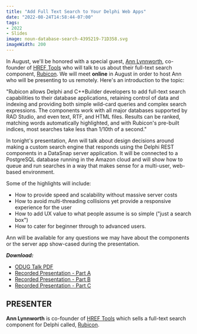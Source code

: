 ```yaml
---
title: "Add Full Text Search to Your Delphi Web Apps"
date: "2022-08-24T14:58:44-07:00"
tags:
- 2022
- Slides
image: noun-database-search-4395219-71D358.svg
imageWidth: 200
---
```


In August, we'll be honored with a special guest, [Ann Lynnworth](https://www.href.com/aml), co-founder of [HREF Tools](https://www.href.com) who will talk to us about their full-text search component, [Rubicon](https://www.href.com/rubicon). We will meet **online** in August in order to host Ann who will be presenting to us remotely. Here's an introduction to the topic:

"Rubicon allows Delphi and C++Builder developers to add full-text search capabilities to their database applications, retaining control of data and indexing and providing both simple wild-card queries and complex search expressions. The components work with all major databases supported by RAD Studio, and even text, RTF, and HTML files. Results can be ranked, matching words automatically highlighted, and with Rubicon's pre-built indices, most searches take less than 1/10th of a second."

In tonight's presentation, Ann will talk about design decisions around making a custom search engine that responds using the Delphi REST components in a DataSnap server application. It will be connected to a PostgreSQL database running in the Amazon cloud and will show how to queue and run searches in a way that makes sense for a multi-user, web-based environment.

Some of the highlights will include:
 
- How to provide speed and scalability without massive server costs
- How to avoid multi-threading collisions yet provide a responsive experience for the user
- How to add UX value to what people assume is so simple ("just a search box")
- How to cater for beginner through to advanced users.
 
Ann will be available for any questions we may have about the components or the server app show-cased during the presentation.

***Download:***
- [ODUG Talk PDF](https://presentations.odug.org/2022-08_Rubicon/ODUG_Talk_2022-08-17_Rev4.pdf)
- [Recorded Presentation - Part A](https://presentations.odug.org/2022-08_Rubicon/Rubicon_2022-08-17a.mp4)
- [Recorded Presentation - Part B](https://presentations.odug.org/2022-08_Rubicon/Rubicon_2022-08-17b.mp4)
- [Recorded Presentation - Part C](https://presentations.odug.org/2022-08_Rubicon/Rubicon_2022-08-17c.mp4)

## PRESENTER ##

**Ann Lynnworth** is co-founder of [HREF Tools](https://www.href.com) which sells a full-text search component for Delphi called, [Rubicon](https://www.href.com/rubicon).  